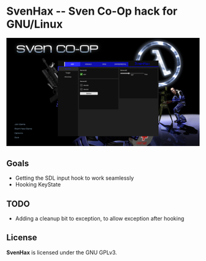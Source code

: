 # SvenHax -- Sven Co-Op hack for GNU/Linux
![showcase](svenhax.png)

## Goals
 * Getting the SDL input hook to work seamlessly
 * Hooking KeyState

## TODO
 * Adding a cleanup bit to exception, to allow exception after hooking

## License
**SvenHax** is licensed under the GNU GPLv3.
